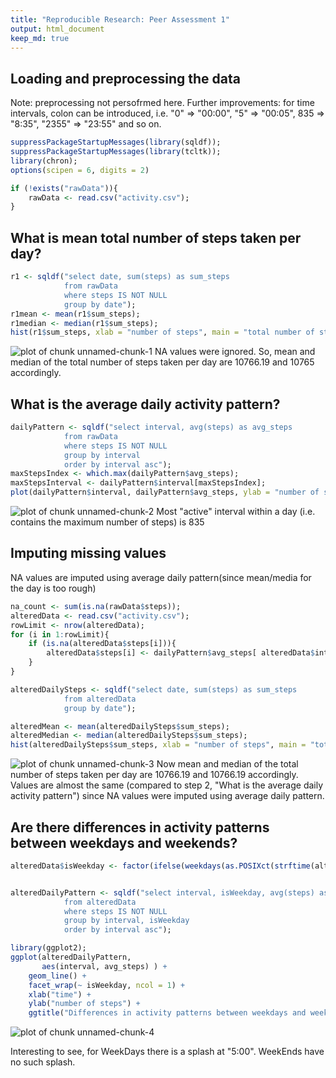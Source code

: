```yaml
---
title: "Reproducible Research: Peer Assessment 1"
output: html_document
keep_md: true
---
```



## Loading and preprocessing the data

Note: preprocessing not persofrmed here. Further improvements: for time intervals, colon can be introduced, i.e. "0" => "00:00", "5" => "00:05", 835 => "8:35", "2355" => "23:55" and so on.

```r
suppressPackageStartupMessages(library(sqldf));
suppressPackageStartupMessages(library(tcltk));
library(chron);
options(scipen = 6, digits = 2)

if (!exists("rawData")){
    rawData <- read.csv("activity.csv");
}
```


## What is mean total number of steps taken per day?

```r
r1 <- sqldf("select date, sum(steps) as sum_steps 
            from rawData 
            where steps IS NOT NULL 
            group by date");
r1mean <- mean(r1$sum_steps);
r1median <- median(r1$sum_steps);
hist(r1$sum_steps, xlab = "number of steps", main = "total number of steps per day");
```

![plot of chunk unnamed-chunk-1](figure/unnamed-chunk-1-1.png) 
NA values were ignored. So, mean and median of the total number of steps taken per day are 10766.19 and 10765 accordingly.


## What is the average daily activity pattern?

```r
dailyPattern <- sqldf("select interval, avg(steps) as avg_steps 
            from rawData 
            where steps IS NOT NULL 
            group by interval
            order by interval asc");
maxStepsIndex <- which.max(dailyPattern$avg_steps);
maxStepsInterval <- dailyPattern$interval[maxStepsIndex];
plot(dailyPattern$interval, dailyPattern$avg_steps, ylab = "number of steps", xlab = "time", main ="average number of steps per 5-minute interval within a day", type = "l");
```

![plot of chunk unnamed-chunk-2](figure/unnamed-chunk-2-1.png) 
Most "active" interval within a day (i.e. contains the maximum number of steps) is 835


## Imputing missing values
NA values are imputed using average daily pattern(since mean/media for the day is too rough)

```r
na_count <- sum(is.na(rawData$steps));
alteredData <- read.csv("activity.csv");
rowLimit <- nrow(alteredData);
for (i in 1:rowLimit){
    if (is.na(alteredData$steps[i])){
        alteredData$steps[i] <- dailyPattern$avg_steps[ alteredData$interval[i] == dailyPattern$interval ];
    }
}

alteredDailySteps <- sqldf("select date, sum(steps) as sum_steps 
            from alteredData 
            group by date");

alteredMean <- mean(alteredDailySteps$sum_steps);
alteredMedian <- median(alteredDailySteps$sum_steps);
hist(alteredDailySteps$sum_steps, xlab = "number of steps", main = "total number of steps per day");
```

![plot of chunk unnamed-chunk-3](figure/unnamed-chunk-3-1.png) 
Now mean and median of the total number of steps taken per day are 10766.19 and 10766.19 accordingly. Values are almost the same (compared to step 2, "What is the average daily activity pattern") since NA values were imputed using average daily pattern.

## Are there differences in activity patterns between weekdays and weekends?

```r
alteredData$isWeekday <- factor(ifelse(weekdays(as.POSIXct(strftime(alteredData$date, format = "%Y-%m-%e"))) %in% c("Saturday", "Sunday"), "WeekEnd", "WeekDay"));


alteredDailyPattern <- sqldf("select interval, isWeekday, avg(steps) as avg_steps
            from alteredData 
            where steps IS NOT NULL 
            group by interval, isWeekday
            order by interval asc");

library(ggplot2);
ggplot(alteredDailyPattern, 
       aes(interval, avg_steps) ) + 
    geom_line() + 
    facet_wrap(~ isWeekday, ncol = 1) + 
    xlab("time") + 
    ylab("number of steps") + 
    ggtitle("Differences in activity patterns between weekdays and weekends")
```

![plot of chunk unnamed-chunk-4](figure/unnamed-chunk-4-1.png) 

Interesting to see, for WeekDays there is a splash at "5:00". WeekEnds have no such splash.
